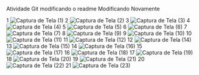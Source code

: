 Atividade Git
modificando o readme
Modificando Novamente

1
![Captura de Tela (1)](https://github.com/DanielNzs/atividade-git/assets/163538983/845896a2-f890-4f59-b1f8-8daed27f1312)
2
![Captura de Tela (2)](https://github.com/DanielNzs/atividade-git/assets/163538983/b7e2e5d0-115c-40b1-8d0a-c8c3e2d56e1e)
3
![Captura de Tela (3)](https://github.com/DanielNzs/atividade-git/assets/163538983/7c54b30c-c89d-4da9-bd72-66eacb8b779b)
4
![Captura de Tela (4)](https://github.com/DanielNzs/atividade-git/assets/163538983/6e76836a-47f2-46ef-90a2-c38b0d4a86ee)
5
![Captura de Tela (5)](https://github.com/DanielNzs/atividade-git/assets/163538983/381f018d-181b-4a77-b028-6197239ea02c)
6
![Captura de Tela (6)](https://github.com/DanielNzs/atividade-git/assets/163538983/69672293-5d46-4d11-946e-b4fb02fb3525)
7
![Captura de Tela (7)](https://github.com/DanielNzs/atividade-git/assets/163538983/48f05205-dfac-4b5f-b7dd-1383930b3adc)
8
![Captura de Tela (9)](https://github.com/DanielNzs/atividade-git/assets/163538983/fb795a90-9d74-444e-b103-22b8153411c0)
9
![Captura de Tela (10)](https://github.com/DanielNzs/atividade-git/assets/163538983/b8c633dc-fceb-4d56-8feb-e3725b45f30e)
10
![Captura de Tela (11)](https://github.com/DanielNzs/atividade-git/assets/163538983/c6e7bb6b-b346-443d-933f-b72b39f900f0)
11
![Captura de Tela (12)](https://github.com/DanielNzs/atividade-git/assets/163538983/f3d4c325-4990-4ce2-a446-68fee5d34e72)
12
![Captura de Tela (14)](https://github.com/DanielNzs/atividade-git/assets/163538983/ac2310f6-d213-45d2-9c96-5190f6405149)
13
![Captura de Tela (15)](https://github.com/DanielNzs/atividade-git/assets/163538983/152a3434-4829-4d0e-9eec-3a4fe81d5476)
14
![Captura de Tela (16)](https://github.com/DanielNzs/atividade-git/assets/163538983/73e23a80-120c-48ea-ae6d-dfc687030bd1)
15
![Captura de Tela (17)](https://github.com/DanielNzs/atividade-git/assets/163538983/ab075715-1349-4db8-931a-f4441c198baf)
16
![Captura de Tela (18)](https://github.com/DanielNzs/atividade-git/assets/163538983/1999a8e5-e137-4909-adc1-c16b35fee3df)
17
![Captura de Tela (19)](https://github.com/DanielNzs/atividade-git/assets/163538983/d87584d1-9b43-4efb-bfaf-3dbb8562bf2c)
18
![Captura de Tela (20)](https://github.com/DanielNzs/atividade-git/assets/163538983/6fafc838-df4e-454c-ac26-ff23bacca653)
19
![Captura de Tela (21)](https://github.com/DanielNzs/atividade-git/assets/163538983/910a1e13-54d5-416b-ba9a-3f7e87a6a278)
20
![Captura de Tela (22)](https://github.com/DanielNzs/atividade-git/assets/163538983/73ef7632-da39-4f41-b57f-d0c3abc80f23)
21
![Captura de Tela (23)](https://github.com/DanielNzs/atividade-git/assets/163538983/874e3525-eae1-45d1-a976-71627a936e42)

